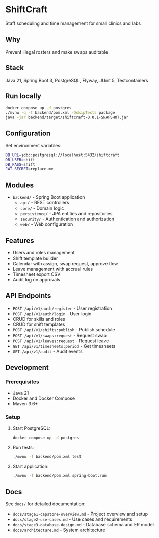 # ShiftCraft

Staff scheduling and time management for small clinics and labs

## Why

Prevent illegal rosters and make swaps auditable

## Stack

Java 21, Spring Boot 3, PostgreSQL, Flyway, JUnit 5, Testcontainers

## Run locally

```bash
docker compose up -d postgres
./mvnw -q -f backend/pom.xml -DskipTests package
java -jar backend/target/shiftcraft-0.0.1-SNAPSHOT.jar
```

## Configuration

Set environment variables:

```bash
DB_URL=jdbc:postgresql://localhost:5432/shiftcraft
DB_USER=shift
DB_PASS=shift
JWT_SECRET=replace-me
```

## Modules

- `backend/` - Spring Boot application
  - `api/` - REST controllers
  - `core/` - Domain logic
  - `persistence/` - JPA entities and repositories
  - `security/` - Authentication and authorization
  - `web/` - Web configuration

## Features

- Users and roles management
- Shift template builder
- Calendar with assign, swap request, approve flow
- Leave management with accrual rules
- Timesheet export CSV
- Audit log on approvals

## API Endpoints

- `POST /api/v1/auth/register` - User registration
- `POST /api/v1/auth/login` - User login
- CRUD for skills and roles
- CRUD for shift templates
- `POST /api/v1/shifts:publish` - Publish schedule
- `POST /api/v1/swaps:request` - Request swap
- `POST /api/v1/leaves:request` - Request leave
- `GET /api/v1/timesheets:period` - Get timesheets
- `GET /api/v1/audit` - Audit events

## Development

### Prerequisites

- Java 21
- Docker and Docker Compose
- Maven 3.6+

### Setup

1. Start PostgreSQL:
   ```bash
   docker compose up -d postgres
   ```

2. Run tests:
   ```bash
   ./mvnw -f backend/pom.xml test
   ```

3. Start application:
   ```bash
   ./mvnw -f backend/pom.xml spring-boot:run
   ```

## Docs

See `docs/` for detailed documentation:
- `docs/stage1-capstone-overview.md` - Project overview and setup
- `docs/stage2-use-cases.md` - Use cases and requirements
- `docs/stage3-database-design.md` - Database schema and ER model
- `docs/architecture.md` - System architecture
